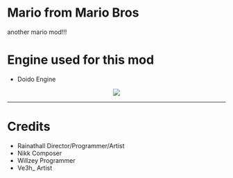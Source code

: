 # Mario from Mario Bros
another mario mod!!!

# Engine used for this mod
* Doido Engine

<p align="center">
<img src="https://www.newgrounds.com/dump/draw/5657fbf528979526e5e7da27e30cd2a7">
</p>

---------------------------------

# Credits
* Rainathall  Director/Programmer/Artist
* Nikk        Composer  
* Willzey     Programmer
* Ve3h_       Artist
